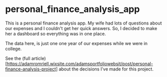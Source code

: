 # personal_finance_analysis_app
This is a personal finance analysis app. My wife had lots of questions about our expenses and I couldn't get her quick answers. So, I decided to make her a dashboard so everything was in one place. 

The data here, is just one one year of our expenses while we were in college. 

See the (full article)[https://adamromriell.wixsite.com/adamsportfoliowebsit/post/personal-finance-analysis-project] about the decisions I've made for this project. 
